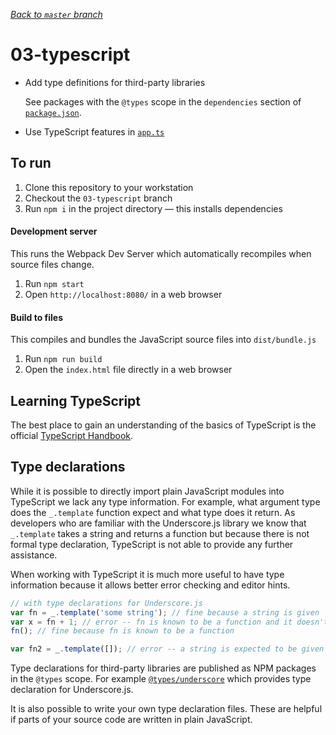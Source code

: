 _[Back to `master` branch](https://github.com/DunedinJS/migrating-to-modern-js-typescript)_

# 03-typescript

* Add type definitions for third-party libraries

  See packages with the `@types` scope in the `dependencies` section of
  [`package.json`](./package.json).

* Use TypeScript features in [`app.ts`](./app.ts)

## To run

1. Clone this repository to your workstation
1. Checkout the `03-typescript` branch
1. Run `npm i` in the project directory &mdash; this installs dependencies

#### Development server

This runs the Webpack Dev Server which automatically recompiles when source files change.

1. Run `npm start`
1. Open `http://localhost:8080/` in a web browser

#### Build to files

This compiles and bundles the JavaScript source files into `dist/bundle.js`

1. Run `npm run build`
1. Open the `index.html` file directly in a web browser

## Learning TypeScript

The best place to gain an understanding of the basics of TypeScript is the
official [TypeScript Handbook](https://www.typescriptlang.org/docs/handbook/basic-types.html).

## Type declarations

While it is possible to directly import plain JavaScript modules into TypeScript
we lack any type information.
For example, what argument type does the `_.template` function expect and what
type does it return.
As developers who are familiar with the Underscore.js library we know that
`_.template` takes a string and returns a function but because there is not
formal type declaration, TypeScript is not able to provide any further assistance.

When working with TypeScript it is much more useful to have type information
because it allows better error checking and editor hints.

```typescript
// with type declarations for Underscore.js
var fn = _.template('some string'); // fine because a string is given
var x = fn + 1; // error -- fn is known to be a function and it doesn't make sense to add
fn(); // fine because fn is known to be a function

var fn2 = _.template([]); // error -- a string is expected to be given -- not an array
```

Type declarations for third-party libraries are published as NPM packages in the
`@types` scope.
For example [`@types/underscore`](https://www.npmjs.com/package/@types/underscore)
which provides type declaration for Underscore.js.

It is also possible to write your own type declaration files.
These are helpful if parts of your source code are written in plain JavaScript.

